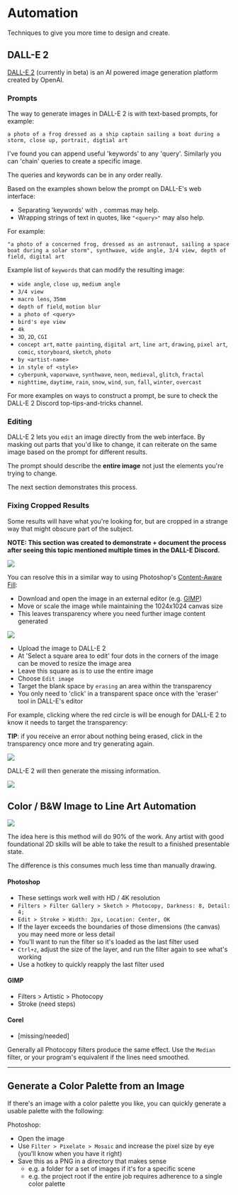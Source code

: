 # Automation

Techniques to give you more time to design and create.

## DALL-E 2

[DALL-E 2](https://openai.com/dall-e-2/) (currently in beta) is an AI powered image generation platform created by OpenAI.

### Prompts

The way to generate images in DALL-E 2 is with text-based prompts, for example:

```dall-e
a photo of a frog dressed as a ship captain sailing a boat during a storm, close up, portrait, digtial art
```

I've found you can append useful 'keywords' to any 'query'. Similarly you can 'chain' queries to create a specific image.

The queries and keywords can be in any order really.

Based on the examples shown below the prompt on DALL-E's web interface:

- Separating 'keywords' with `,` commas may help.
- Wrapping strings of text in quotes, like `"<query>"` may also help.

For example:

```dall-e
"a photo of a concerned frog, dressed as an astronaut, sailing a space boat during a solar storm", synthwave, wide angle, 3/4 view, depth of field, digital art
```

Example list of `keywords` that can modify the resulting image:

- `wide angle`, `close up`, `medium angle`
- `3/4 view`
- `macro lens`, `35mm`
- `depth of field`, `motion blur`
- `a photo of <query>`
- `bird's eye view`
- `4k`
- `3D`, `2D`, `CGI`
- `concept art`, `matte painting`, `digital art`, `line art`, `drawing`, `pixel art`, `comic`, `storyboard`, `sketch`, `photo`
- `by <artist-name>`
- `in style of <style>`
- `cyberpunk`, `vaporwave`, `synthwave`, `neon`, `medieval`, `glitch`, `fractal`
- `nighttime`, `daytime`, `rain`, `snow`, `wind`, `sun`, `fall`, `winter`, `overcast`

For more examples on ways to construct a prompt, be sure to check the DALL-E 2 Discord top-tips-and-tricks channel.

### Editing

DALL-E 2 lets you `edit` an image directly from the web interface. By masking out parts that you'd like to change, it can reiterate on the same image based on the prompt for different results.

The prompt should describe the **entire image** not just the elements you're trying to change.

The next section demonstrates this process.

### Fixing Cropped Results

Some results will have what you're looking for, but are cropped in a strange way that might obscure part of the subject.

**NOTE: This section was created to demonstrate + document the process after seeing this topic mentioned multiple times in the DALL-E Discord.**

![](/media/automation-dall-e-2-001.png)

You can resolve this in a similar way to using Photoshop's [Content-Aware Fill](https://helpx.adobe.com/photoshop/using/content-aware-fill.html):

- Download and open the image in an external editor (e.g. [GIMP](https://www.gimp.org/))
- Move or scale the image while maintaining the 1024x1024 canvas size
- This leaves transparency where you need further image content generated

![](/media/automation-dall-e-2-002.png)

- Upload the image to DALL-E 2
- At 'Select a square area to edit' four dots in the corners of the image can be moved to resize the image area
- Leave this square as is to use the entire image
- Choose `Edit image`
- Target the blank space by `erasing` an area within the transparency
- You only need to 'click' in a transparent space once with the 'eraser' tool in DALL-E's editor

For example, clicking where the red circle is will be enough for DALL-E 2 to know it needs to target the transparency:

**TIP**: if you receive an error about nothing being erased, click in the transparency once more and try generating again.

![](/media/automation-dall-e-2-003.png)

DALL-E 2 will then generate the missing information.

![](/media/automation-dall-e-2-004.png)

## Color / B&W Image to Line Art Automation

![](/media/ps-filters-lineart-001.gif)

The idea here is this method will do 90% of the work. Any artist with good foundational 2D skills will be able to take the result to a finished presentable state.

The difference is this consumes much less time than manually drawing.

#### Photoshop
- These settings work well with HD / 4K resolution
- `Filters > Filter Gallery > Sketch > Photocopy, Darkness: 8, Detail: 4;`
- `Edit > Stroke > Width: 2px, Location: Center, OK`
- If the layer exceeds the boundaries of those dimensions (the canvas) you may need more or less detail
- You'll want to run the filter so it's loaded as the last filter used
- `Ctrl+z`, adjust the size of the layer, and run the filter again to see what's working
- Use a hotkey to quickly reapply the last filter used

#### GIMP
- Filters > Artistic > Photocopy
- Stroke (need steps)

#### Corel
- [missing/needed]

Generally all Photocopy filters produce the same effect. Use the `Median` filter, or your program's equivalent if the lines need smoothed.

---

## Generate a Color Palette from an Image

If there's an image  with a color palette you like, you can quickly generate a usable palette with the following:

Photoshop:

- Open the image
- Use `Filter > Pixelate > Mosaic` and increase the pixel size by eye (you'll know when you have it right)
- Save this as a PNG in a directory that makes sense
	* e.g. a folder for a set of images if it's for a specific scene
	* e.g. the project root if the entire job requires adherence to a single color palette
